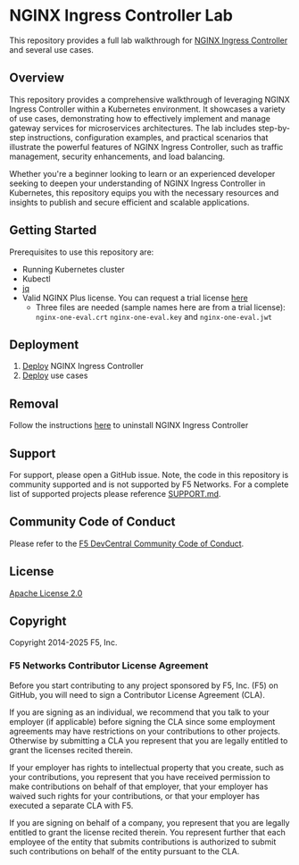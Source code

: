 # NGINX Ingress Controller Lab

This repository provides a full lab walkthrough for [NGINX Ingress Controller](https://docs.nginx.com/nginx-ingress-controller) and several use cases.

## Overview

This repository provides a comprehensive walkthrough of leveraging NGINX Ingress Controller within a Kubernetes environment.
It showcases a variety of use cases, demonstrating how to effectively implement and manage gateway services for microservices architectures.
The lab includes step-by-step instructions, configuration examples, and practical scenarios that illustrate the powerful features of NGINX Ingress Controller, such as traffic management, security enhancements, and load balancing.

Whether you're a beginner looking to learn or an experienced developer seeking to deepen your understanding of NGINX Ingress Controller in Kubernetes, this repository equips you with the necessary resources and insights to publish and secure efficient and scalable applications.

## Getting Started

Prerequisites to use this repository are:

* Running Kubernetes cluster
* Kubectl
* [jq](https://github.com/jqlang/jq) 
* Valid NGINX Plus license. You can request a trial license [here](https://www.f5.com/trials/nginx-one)
  * Three files are needed (sample names here are from a trial license): `nginx-one-eval.crt` `nginx-one-eval.key` and `nginx-one-eval.jwt`

## Deployment

1. [Deploy](/DEPLOYING.md) NGINX Ingress Controller
2. [Deploy](labs) use cases

## Removal

Follow the instructions [here](/DEPLOYING.md#uninstalling) to uninstall NGINX Ingress Controller

## Support

For support, please open a GitHub issue.  Note, the code in this repository is community supported and is not supported by F5 Networks.  For a complete list of supported projects please reference [SUPPORT.md](SUPPORT.md).

## Community Code of Conduct

Please refer to the [F5 DevCentral Community Code of Conduct](code_of_conduct.md).

## License

[Apache License 2.0](LICENSE)

## Copyright

Copyright 2014-2025 F5, Inc.

### F5 Networks Contributor License Agreement

Before you start contributing to any project sponsored by F5, Inc. (F5) on GitHub, you will need to sign a Contributor License Agreement (CLA).

If you are signing as an individual, we recommend that you talk to your employer (if applicable) before signing the CLA since some employment agreements may have restrictions on your contributions to other projects.
Otherwise by submitting a CLA you represent that you are legally entitled to grant the licenses recited therein.

If your employer has rights to intellectual property that you create, such as your contributions, you represent that you have received permission to make contributions on behalf of that employer, that your employer has waived such rights for your contributions, or that your employer has executed a separate CLA with F5.

If you are signing on behalf of a company, you represent that you are legally entitled to grant the license recited therein.
You represent further that each employee of the entity that submits contributions is authorized to submit such contributions on behalf of the entity pursuant to the CLA.
